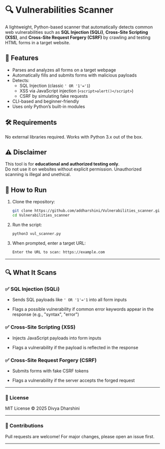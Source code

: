 # 🔍 Vulnerabilities Scanner

A lightweight, Python-based scanner that automatically detects common web vulnerabilities such as **SQL Injection (SQLi)**, **Cross-Site Scripting (XSS)**, and **Cross-Site Request Forgery (CSRF)** by crawling and testing HTML forms in a target website.


## 📌 Features

- Parses and analyzes all forms on a target webpage
- Automatically fills and submits forms with malicious payloads
- Detects:
  - SQL Injection (classic `' OR '1'='1`)
  - XSS via JavaScript injection (`<script>alert()</script>`)
  - CSRF by simulating fake requests
- CLI-based and beginner-friendly
- Uses only Python’s built-in modules



## 🛠️ Requirements

No external libraries required. Works with Python 3.x out of the box.



## ⚠️ Disclaimer

This tool is for **educational and authorized testing only**.  
Do not use it on websites without explicit permission. Unauthorized scanning is illegal and unethical.

## 🚀 How to Run

1. Clone the repository:
   ```bash
   git clone https://github.com/addharshini/Vulnerabilities_scanner.git
   cd Vulnerabilities_scanner

2.  Run the script:
    ```bash 
    python3 vul_scanner.py
    
3.  When prompted, enter a target URL:
    
    ```bash
    Enter the URL to scan: https://example.com 

* * *

🔍 What It Scans
----------------

### ✅ SQL Injection (SQLi)

*   Sends SQL payloads like `' OR '1'='1` into all form inputs
    
*   Flags a possible vulnerability if common error keywords appear in the response (e.g., "syntax", "error")
    

### ✅ Cross-Site Scripting (XSS)

*   Injects JavaScript payloads into form inputs
    
*   Flags a vulnerability if the payload is reflected in the response
    

### ✅ Cross-Site Request Forgery (CSRF)

*   Submits forms with fake CSRF tokens
    
*   Flags a vulnerability if the server accepts the forged request
    

* * *

### 📄 License

MIT License © 2025 Divya Dharshini

* * *

### 🤝 Contributions

Pull requests are welcome! For major changes, please open an issue first.

* * *
